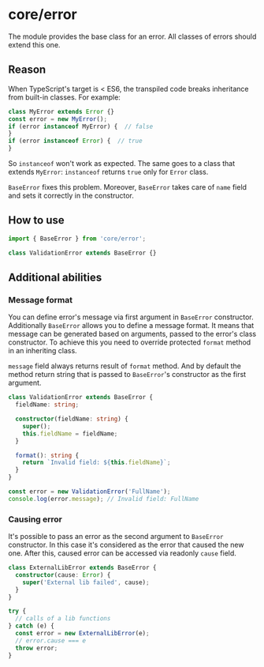 # core/error

The module provides the base class for an error. All classes of errors should extend this one.

## Reason
When TypeScript's target is < ES6, the transpiled code breaks inheritance from built-in classes.
For example:

```ts
class MyError extends Error {}
const error = new MyError();
if (error instanceof MyError) {  // false
}
if (error instanceof Error) {  // true
}
```

So `instanceof` won't work as expected. The same goes to a class that extends `MyError`: `instanceof` returns `true`
only for `Error` class.

`BaseError` fixes this problem. Moreover, `BaseError` takes care of `name` field and sets it correctly
in the constructor.

## How to use

```ts
import { BaseError } from 'core/error';

class ValidationError extends BaseError {}
```

## Additional abilities

### Message format

You can define error's message via first argument in `BaseError` constructor. Additionally `BaseError` allows you
to define a message format. It means that message can be generated based on arguments, passed to the error's class
constructor. To achieve this you need to override protected `format` method in an inheriting class.

`message` field always returns result of `format` method. And by default the method return string that is passed
to `BaseError`'s constructor as the first argument.

```ts
class ValidationError extends BaseError {
  fieldName: string;

  constructor(fieldName: string) {
    super();
    this.fieldName = fieldName;
  }

  format(): string {
    return `Invalid field: ${this.fieldName}`;
  }
}

const error = new ValidationError('FullName');
console.log(error.message); // Invalid field: FullName
```

### Causing error

It's possible to pass an error as the second argument to `BaseError` constructor. In this case it's considered
as the error that caused the new one. After this, caused error can be accessed via readonly `cause` field.

```ts
class ExternalLibError extends BaseError {
  constructor(cause: Error) {
    super('External lib failed', cause);
  }
}

try {
  // calls of a lib functions
} catch (e) {
  const error = new ExternalLibError(e);
  // error.cause === e
  throw error;
}
```
